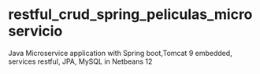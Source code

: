 # restful_crud_spring_peliculas_microservicio
Java Microservice application with Spring boot,Tomcat 9 embedded, services restful, JPA, MySQL in Netbeans 12
